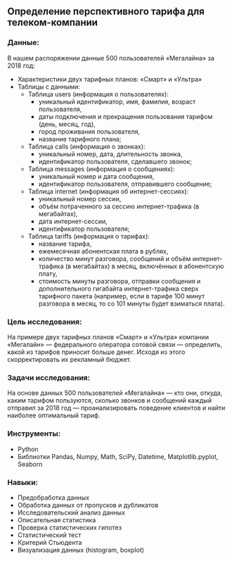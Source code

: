 ## Определение перспективного тарифа для телеком-компании
### Данные:
В нашем распоряжении данные 500 пользователей «Мегалайна» за 2018 год:
* Характеристики двух тарифных планов: «Смарт» и «Ультра»
* Таблицы с данными:
  * Таблица users (информация о пользователях):
    * уникальный идентификатор, имя, фамилия, возраст пользователя,
    * даты подключения и прекращения пользования тарифом (день, месяц, год),
    * город проживания пользователя,
    * название тарифного плана;
  * Таблица calls (информация о звонках):
    * уникальный номер, дата, длительность звонка,
    * идентификатор пользователя, сделавшего звонок;
  * Таблица messages (информация о сообщениях):
    * уникальный номер и дата сообщения,
    * идентификатор пользователя, отправившего сообщение;
  * Таблица internet (информация об интернет-сессиях):
    * уникальный номер сессии,
    * объём потраченного за сессию интернет-трафика (в мегабайтах),
    * дата интернет-сессии,
    * идентификатор пользователя;
  * Таблица tariffs (информация о тарифах):
    * название тарифа,
    * ежемесячная абонентская плата в рублях,
    * количество минут разговора, сообщений и объём интернет-трафика (в мегабайтах) в месяц, включённых в абонентскую плату,
    * стоимость минуты разговора, отправки сообщения и дополнительного гигабайта интернет-трафика сверх тарифного пакета (например, если в тарифе 100 минут разговора в месяц, то со 101 минуты будет взиматься плата).
  
### Цель исследования:
На примере двух тарифных планов «Смарт» и «Ультра» компании «Мегалайн» — федерального оператора сотовой связи — определить, какой из тарифов приносит больше денег. Исходя из этого скорректировать их рекламный бюджет.

### Задачи исследования:
На основе данных 500 пользователей «Мегалайна» — кто они, откуда, каким тарифом пользуются, сколько звонков и сообщений каждый отправил за 2018 год — проанализировать поведение клиентов и найти наиболее оптимальный тариф.

### Инструменты:
* Python
* Библиотки Pandas, Numpy, Math, SciPy, Datetime, Matplotlib.pyplot, Seaborn

### Навыки:
* Предобработка данных
* Обработка данных от пропусков и дубликатов
* Исследовательский анализ данных
* Описательная статистика
* Проверка статистических гипотез
* Статистический тест
* Критерий Стьюдента
* Визуализация данных (histogram, boxplot)
